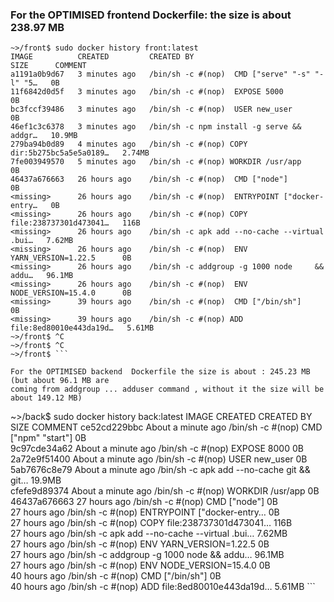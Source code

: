 ### For the OPTIMISED frontend Dockerfile: the size is about 238.97 MB
```
~>/front$ sudo docker history front:latest
IMAGE          CREATED         CREATED BY                                      SIZE      COMMENT
a1191a0b9d67   3 minutes ago   /bin/sh -c #(nop)  CMD ["serve" "-s" "-l" "5…   0B        
11f6842d0d5f   3 minutes ago   /bin/sh -c #(nop)  EXPOSE 5000                  0B        
bc3fccf39486   3 minutes ago   /bin/sh -c #(nop)  USER new_user                0B        
46ef1c3c6378   3 minutes ago   /bin/sh -c npm install -g serve &&     addgr…   10.9MB    
279ba94b0d89   4 minutes ago   /bin/sh -c #(nop) COPY dir:5b275bc5a5e5a0189…   2.74MB    
7fe003949570   5 minutes ago   /bin/sh -c #(nop) WORKDIR /usr/app              0B        
46437a676663   26 hours ago    /bin/sh -c #(nop)  CMD ["node"]                 0B        
<missing>      26 hours ago    /bin/sh -c #(nop)  ENTRYPOINT ["docker-entry…   0B        
<missing>      26 hours ago    /bin/sh -c #(nop) COPY file:238737301d473041…   116B      
<missing>      26 hours ago    /bin/sh -c apk add --no-cache --virtual .bui…   7.62MB    
<missing>      26 hours ago    /bin/sh -c #(nop)  ENV YARN_VERSION=1.22.5      0B        
<missing>      26 hours ago    /bin/sh -c addgroup -g 1000 node     && addu…   96.1MB    
<missing>      26 hours ago    /bin/sh -c #(nop)  ENV NODE_VERSION=15.4.0      0B        
<missing>      39 hours ago    /bin/sh -c #(nop)  CMD ["/bin/sh"]              0B        
<missing>      39 hours ago    /bin/sh -c #(nop) ADD file:8ed80010e443da19d…   5.61MB    
~>/front$ ^C
~>/front$ ^C
~>/front$ ```

For the OPTIMISED backend  Dockerfile the size is about : 245.23 MB (but about 96.1 MB are 
coming from addgroup ... adduser command , without it the size will be about 149.12 MB)
```
~>/back$ sudo docker history back:latest
IMAGE          CREATED              CREATED BY                                      SIZE      COMMENT
ce52cd229bbc   About a minute ago   /bin/sh -c #(nop)  CMD ["npm" "start"]          0B        
9c97cde34a62   About a minute ago   /bin/sh -c #(nop)  EXPOSE 8000                  0B        
2a72e9f51400   About a minute ago   /bin/sh -c #(nop)  USER new_user                0B        
5ab7676c8e79   About a minute ago   /bin/sh -c apk add --no-cache git &&     git…   19.9MB    
cfefe9d89374   About a minute ago   /bin/sh -c #(nop) WORKDIR /usr/app              0B        
46437a676663   27 hours ago         /bin/sh -c #(nop)  CMD ["node"]                 0B        
<missing>      27 hours ago         /bin/sh -c #(nop)  ENTRYPOINT ["docker-entry…   0B        
<missing>      27 hours ago         /bin/sh -c #(nop) COPY file:238737301d473041…   116B      
<missing>      27 hours ago         /bin/sh -c apk add --no-cache --virtual .bui…   7.62MB    
<missing>      27 hours ago         /bin/sh -c #(nop)  ENV YARN_VERSION=1.22.5      0B        
<missing>      27 hours ago         /bin/sh -c addgroup -g 1000 node     && addu…   96.1MB    
<missing>      27 hours ago         /bin/sh -c #(nop)  ENV NODE_VERSION=15.4.0      0B        
<missing>      40 hours ago         /bin/sh -c #(nop)  CMD ["/bin/sh"]              0B        
<missing>      40 hours ago         /bin/sh -c #(nop) ADD file:8ed80010e443da19d…   5.61MB    ```